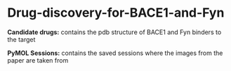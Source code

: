 # Drug-discovery-for-BACE1-and-Fyn
**Candidate drugs:** contains the pdb structure of BACE1 and Fyn binders to the target 

**PyMOL Sessions:** contains the saved sessions where the images from the paper are taken from 
